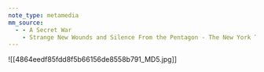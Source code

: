 ```yaml
---
note_type: metamedia
mm_source:
  - - A Secret War
    - Strange New Wounds and Silence From the Pentagon - The New York Times.md
---
```


![[4864eedf85fdd8f5b66156de8558b791_MD5.jpg]]


